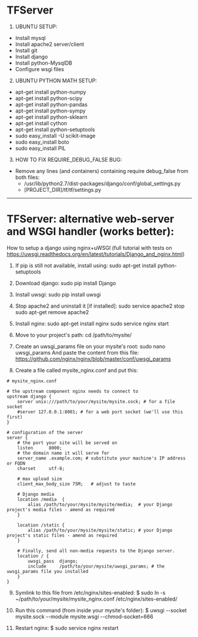 TFServer
========

1. UBUNTU SETUP:
  - Install mysql
  - Install apache2 server/client
  - Install git
  - Install django
  - Install python-MysqlDB
  - Configure wsgi files

2. UBUNTU PYTHON MATH SETUP:
  - apt-get install python-numpy
  - apt-get install python-scipy
  - apt-get install python-pandas
  - apt-get install python-sympy
  - apt-get install python-sklearn
  - apt-get install cython
  - apt-get install python-setuptools
  - sudo easy_install -U scikit-image
  - sudo easy_install boto
  - sudo easy_install PIL

3. HOW TO FIX REQUIRE_DEBUG_FALSE BUG:
  - Remove any lines (and containers) containing require debug_false from both files:
    - /usr/lib/python2.7/dist-packages/django/conf/global_settings.py
    - [PROJECT_DIR]/tf/tf/settings.py

-------
TFServer: alternative web-server and WSGI handler (works better):
=================================================================

How to setup a django using nginx+uWSGI (full tutorial with tests on https://uwsgi.readthedocs.org/en/latest/tutorials/Django_and_nginx.html)

  1. If pip is still not available, install using:
    sudo apt-get install python-setuptools

  2. Download django:
    sudo pip install Django

  3. Install uwsgi:
    sudo pip install uwsgi

  4. Stop apache2 and uninstall it [if installed]:
    sudo service apache2 stop
    sudo apt-get remove apache2

  5. Install nginx:
    sudo apt-get install nginx
    sudo service nginx start

  6. Move to your project's path:
    cd /path/to/mysite/

  7. Create an uwsgi_params file on your mysite's root:
    sudo nano uwsgi_params
    And paste the content from this file: https://github.com/nginx/nginx/blob/master/conf/uwsgi_params

  8. Create a file called mysite_nginx.conf and put this:

    # mysite_nginx.conf
    
    # the upstream component nginx needs to connect to
    upstream django {
        server unix:///path/to/your/mysite/mysite.sock; # for a file socket
        #server 127.0.0.1:8001; # for a web port socket (we'll use this first)
    }
    
    # configuration of the server
    server {
        # the port your site will be served on
        listen      8000;
        # the domain name it will serve for
        server_name .example.com; # substitute your machine's IP address or FQDN
        charset     utf-8;
    
        # max upload size
        client_max_body_size 75M;   # adjust to taste
    
        # Django media
        location /media  {
            alias /path/to/your/mysite/mysite/media;  # your Django project's media files - amend as required
        }
    
        location /static {
            alias /path/to/your/mysite/mysite/static; # your Django project's static files - amend as required
        }
    
        # Finally, send all non-media requests to the Django server.
        location / {
            uwsgi_pass  django;
            include     /path/to/your/mysite/uwsgi_params; # the uwsgi_params file you installed
        }
    }

  9. Symlink to this file from /etc/nginx/sites-enabled:
    $ sudo ln -s ~/path/to/your/mysite/mysite_nginx.conf /etc/nginx/sites-enabled/

  10. Run this command (from inside your mysite's folder):
    $ uwsgi --socket mysite.sock --module mysite.wsgi --chmod-socket=666

  11. Restart nginx:
    $ sudo service nginx restart



